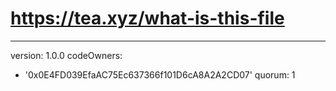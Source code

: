 # https://tea.xyz/what-is-this-file
---
version: 1.0.0
codeOwners:
  - '0x0E4FD039EfaAC75Ec637366f101D6cA8A2A2CD07'
quorum: 1
